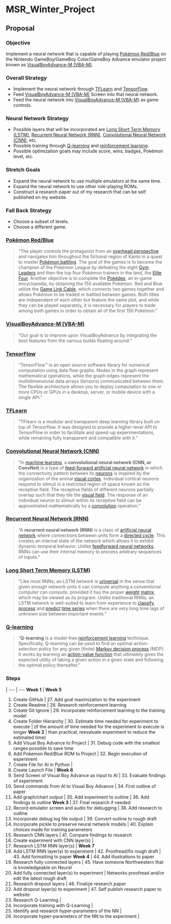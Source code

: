 # MSR_Winter_Project

## Proposal
### Objective
Implement a neural network that is capable of playing [Pokémon Red/Blue](https://en.wikipedia.org/wiki/Pokémon_Red_and_Blue "Pokémon Red/Blue") on the Nintendo GameBoy/GameBoy Color/GameBoy Advance emulator project known as [VisualBoyAdvance-M (VBA-M)](https://github.com/visualboyadvance-m/visualboyadvance-m "VisualBoyAdvance-M (VBA-M)").

### Overall Strategy
* Implement the neural network through [TFLearn](http://tflearn.org/ "TFLearn") and [TensorFlow](https://www.tensorflow.org/ "TensorFlow").
* Feed [VisualBoyAdvance-M (VBA-M)](https://github.com/visualboyadvance-m/visualboyadvance-m "VisualBoyAdvance-M (VBA-M)") Screen into that neural network.
* Feed the neural network into [VisualBoyAdvance-M (VBA-M)](https://github.com/visualboyadvance-m/visualboyadvance-m "VisualBoyAdvance-M (VBA-M)") as game controls.

### Neural Network Strategy
* Possible layers that will be incorporated are [Long Short Term Memory (LSTM)](https://en.wikipedia.org/wiki/Long_short-term_memory "Long Short Term Memory (LSTM)"), [Recurrent Neural Network (RNN)](https://en.wikipedia.org/wiki/Recurrent_neural_network "Recurrent Neural Network (RNN)"), [Convolutional Neural Network (CNN)](https://en.wikipedia.org/wiki/Convolutional_neural_network "Convolutional Neural Network (CNN)"), etc.
* Possible training through [Q-learning](https://en.wikipedia.org/wiki/Q-learning "Q-learning") and [reinforcement learning](https://en.wikipedia.org/wiki/Reinforcement_learning "reinforcement learning").
* Possible optimization goals may include score, wins, badges, Pokémon level, etc.

### Stretch Goals
* Expand the neural network to use multiple emulators at the same time.
* Expand the neural network to use other role-playing ROMs.
* Construct a research paper out of my research that can be self published on my website.

### Fall Back Strategy
* Choose a subset of levels.
* Choose a different game.

### [Pokémon Red/Blue](https://en.wikipedia.org/wiki/Pokémon_Red_and_Blue "Pokémon Red/Blue")
> “The player controls the protagonist from an [overhead perspective](https://en.wikipedia.org/wiki/Top-down_perspective "overhead perspective") and navigates him throughout the fictional region of Kanto in a quest to master [Pokémon battling](https://en.wikipedia.org/wiki/Pokémon_battle "Pokémon battling"). The goal of the games is to become the champion of the Pokémon League by defeating the eight [Gym Leaders](https://en.wikipedia.org/wiki/Gym_Leaders "Gym Leaders") and then the top four Pokémon trainers in the land, the [Elite Four](https://en.wikipedia.org/wiki/Elite_Four "Elite Foure"). Another objective is to complete the [Pokédex](https://en.wikipedia.org/wiki/Pokédex "Pokédex"), an in-game encyclopedia, by obtaining the 150 available Pokémon. Red and Blue utilize the [Game Link Cable](https://en.wikipedia.org/wiki/Game_Link_Cable "Game Link Cable"), which connects two games together and allows Pokémon to be traded or battled between games. Both titles are independent of each other but feature the same plot, and while they can be played separately, it is necessary for players to trade among both games in order to obtain all of the first 150 Pokémon.”

### [VisualBoyAdvance-M (VBA-M)](https://github.com/visualboyadvance-m/visualboyadvance-m "VisualBoyAdvance-M (VBA-M)")
> “Our goal is to improve upon VisualBoyAdvance by integrating the best features from the various builds floating around.”

### [TensorFlow](https://www.tensorflow.org/ "TensorFlow")
> “TensorFlow™ is an open source software library for numerical computation using data flow graphs. Nodes in the graph represent mathematical operations, while the graph edges represent the multidimensional data arrays (tensors) communicated between them. The flexible architecture allows you to deploy computation to one or more CPUs or GPUs in a desktop, server, or mobile device with a single API.”

### [TFLearn](http://tflearn.org/ "TFLearn")
> “TFlearn is a modular and transparent deep learning library built on top of Tensorflow. It was designed to provide a higher-level API to TensorFlow in order to facilitate and speed-up experimentations, while remaining fully transparent and compatible with it.”

### [Convolutional Neural Network (CNN)](https://en.wikipedia.org/wiki/Convolutional_neural_network "Convolutional Neural Network (CNN)")
> “In [machine learning](https://en.wikipedia.org/wiki/Machine_learning "machine learning"), a **convolutional neural network (CNN, or ConvNet)** is a type of [feed-forward artificial neural network](https://en.wikipedia.org/wiki/Feedforward_neural_network "feed-forward artificial neural network") in which the connectivity pattern between its [neurons](https://en.wikipedia.org/wiki/Artificial_neuron "neurons")  is inspired by the organization of the animal [visual cortex](https://en.wikipedia.org/wiki/Visual_cortex "visual cortex"). Individual cortical neurons respond to stimuli in a restricted region of space known as the receptive field. The receptive fields of different neurons partially overlap such that they tile the [visual field](https://en.wikipedia.org/wiki/Visual_field "visual field"). The response of an individual neuron to stimuli within its receptive field can be approximated mathematically by a [convolution](https://en.wikipedia.org/wiki/Convolution "convolution") operation.”

### [Recurrent Neural Network (RNN)](https://en.wikipedia.org/wiki/Recurrent_neural_network "Recurrent Neural Network (RNN)")
> “A **recurrent neural network (RNN)** is a class of [artificial neural network](https://en.wikipedia.org/wiki/Artificial_neural_network "artificial neural network") where connections between units form a [directed cycle](https://en.wikipedia.org/wiki/Directed_cycle "directed cycle"). This creates an internal state of the network which allows it to exhibit dynamic temporal behavior. Unlike [feedforward neural networks](https://en.wikipedia.org/wiki/Feedforward_neural_networks "feedforward neural networks"), RNNs can use their internal memory to process arbitrary sequences of inputs.”

### [Long Short Term Memory (LSTM)](https://en.wikipedia.org/wiki/Long_short-term_memory "Long Short Term Memory (LSTM)")
> “Like most RNNs, an LSTM network is [universal](https://en.wikipedia.org/wiki/Turing_completeness "universl") in the sense that given enough network units it can compute anything a conventional computer can compute, provided it has the proper [weight](https://en.wikipedia.org/wiki/Weight "weight") [matrix](https://en.wikipedia.org/wiki/Matrix_(mathematics) "matrix"), which may be viewed as its program. Unlike traditional RNNs, an LSTM network is well-suited to learn from experience to [classify](https://en.wikipedia.org/wiki/Classification_in_machine_learning "classify"), [process](https://en.wikipedia.org/wiki/Computer_data_processing "process") and [predict](https://en.wikipedia.org/wiki/Predict "predict") [time series](https://en.wikipedia.org/wiki/Time_series "time series") when there are very long time lags of unknown size between important events.”

### [Q-learning](https://en.wikipedia.org/wiki/Q-learning "Q-learning")
> “**Q-learning** is a model-free [reinforcement learning](https://en.wikipedia.org/wiki/Reinforcement_learning "reinforcement learning") technique. Specifically, Q-learning can be used to find an optimal action-selection policy for any given (finite) [Markov decision process](https://en.wikipedia.org/wiki/Markov_decision_process "Markov decision process") (MDP). It works by learning an [action-value function](https://en.wikipedia.org/w/index.php?title=Action-value_function "action-value function") that ultimately gives the expected utility of taking a given action in a given state and following the optimal policy thereafter.”

### Steps
 | 
--- | ---
**Week 1** | **Week 5**
1. Create GitHub | 27. Add goal maximization to the experiment
2. Create Readme | 28. Research reinforcement learning
3. Create Git Ignore | 29. Incorporate reinforcement learning to the training model
4. Create Folder Hierarchy | 30. Estimate time needed for experiment to execute
 | (if the amount of time needed for the experiment to execute is longer
**Week 2** | than practical, reevaluate experiment to reduce the estimated time)
5. Add Visual Boy Advance to Project | 31. Debug code with the smallest ranges possible to save time
6. Add Pokemon Red/Blue ROM to Project | 32. Begin execution of experiment
7. Create File for AI in Python | 
8. Create Launch File | **Week 6**
9. Send Screen of Visual Boy Advance as input to AI | 33. Evaluate findings of experiment
10. Send commands from AI to Visual Boy Advance | 34. First outline of paper
11. Add graph/chart output | 35. Add experiment to outline
| 36. Add findings to outline
**Week 3** | 37. Final research if needed
12. Record emulator screen and audio for debugging | 38. Add research to outline
13. Incorporate debug log file output | 39. Convert outline to rough draft
14. Incorporate pickle to preserve neural network models | 40. Explain choices made for training parameters
15. Research CNN layers | 41. Compare findings to research
16. Create experiment with CNN layer(s) | 
17. Research LSTM RNN layer(s) | **Week 7**
18. Add LSTM RNN layer(s) to experiment | 42. Proofread/fix rough draft
 | 43. Add formatting to paper
**Week 4** | 44. Add illustrations to paper
19. Research fully connected layers | 45. Have someone Northwestern that is knowledgeable on Neural
20. Add fully connected layer(s) to experiment | Networks proofread and/or edit the latest rough draft
21. Research dropout layers | 46. Finalize research paper
22. Add dropout layer(s) to experiment | 47. Self publish research paper to website
23. Research Q-Learning | 
24. Incorporate training with Q-Learning | 
25. Identify and research hyper-parameters of the NN | 
26. Incorporate hyper-parameters of the NN to the experiment | 
